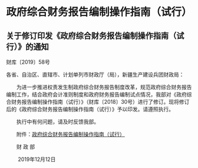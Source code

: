 # 政府综合财务报告编制操作指南（试行）

## 关于修订印发《政府综合财务报告编制操作指南（试行）》的通知

财库〔2019〕58号

各省、自治区、直辖市、计划单列市财政厅（局），新疆生产建设兵团财政局：

　　为进一步推进权责发生制政府综合财务报告制度改革，规范政府综合财务报告编制工作，结合政府会计准则制度和政府财务报告编制试点情况，我部对《政府综合财务报告编制操作指南（试行）》（财库〔2018〕30号）进行了修订。现将修订后的《政府综合财务报告编制操作指南（试行）》予以印发。请遵照执行。

　　执行中有何问题，请及时反馈我部。

　　附件：[政府综合财务报告编制操作指南（试行）](P020200103583844436613.pdf)

　　财  政  部

　　 2019年12月12日